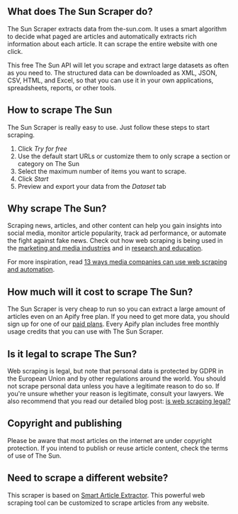 ## What does The Sun Scraper do?
The Sun Scraper extracts data from the-sun.com. It uses a smart algorithm to decide what paged are articles and automatically extracts rich information about each article. It can scrape the entire website with one click.

This free The Sun API will let you scrape and extract large datasets as often as you need to. The structured data can be downloaded as XML, JSON, CSV, HTML, and Excel, so that you can use it in your own applications, spreadsheets, reports, or other tools.

## How to scrape The Sun
The Sun Scraper is really easy to use. Just follow these steps to start scraping.

1. Click *Try for free*
2. Use the default start URLs or customize them to only scrape a section or category on The Sun
3. Select the maximum number of items you want to scrape.
4. Click *Start*
5. Preview and export your data from the *Dataset* tab

## Why scrape The Sun?
Scraping news, articles, and other content can help you gain insights into social media, monitor article popularity, track ad performance, or automate the fight against fake news. Check out how web scraping is being used in the [marketing and media industries](https://apify.com/industries/marketing-and-media) and in [research and education](https://apify.com/industries/research-and-education). 

For more inspiration, read [13 ways media companies can use web scraping and automation](https://blog.apify.com/how-can-the-media-use-web-scraping-and-automation/).

## How much will it cost to scrape The Sun?
The Sun Scraper is very cheap to run so you can extract a large amount of articles even on an Apify free plan. If you need to get more data, you should sign up for one of our [paid plans](https://apify.com/pricing). Every Apify plan includes free monthly usage credits that you can use with The Sun Scraper.

## Is it legal to scrape The Sun?
Web scraping is legal, but note that personal data is protected by GDPR in the European Union and by other regulations around the world. You should not scrape personal data unless you have a legitimate reason to do so. If you're unsure whether your reason is legitimate, consult your lawyers. We also recommend that you read our detailed blog post: [is web scraping legal?](https://blog.apify.com/is-web-scraping-legal/)

## Copyright and publishing
Please be aware that most articles on the internet are under copyright protection. If you intend to publish or reuse article content, check the terms of use of The Sun.

## Need to scrape a different website?
This scraper is based on [Smart Article Extractor](https://apify.com/lukaskrivka/article-extractor-smart). This powerful web scraping tool can be customized to scrape articles from any website.